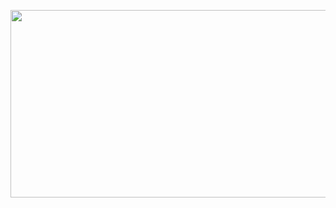 <p align="center">
  <img src="https://i.postimg.cc/59rD17SC/hqdefault.avif" alt="banner" height="300" width="2000" />
</p>
